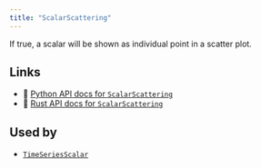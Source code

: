 ```yaml
---
title: "ScalarScattering"
---
```


If true, a scalar will be shown as individual point in a scatter plot.


## Links
 * 🐍 [Python API docs for `ScalarScattering`](https://ref.rerun.io/docs/python/nightly/package/rerun/components/scalar_scattering/)
 * 🦀 [Rust API docs for `ScalarScattering`](https://docs.rs/rerun/0.9.0-alpha.6/rerun/components/struct.ScalarScattering.html)


## Used by

* [`TimeSeriesScalar`](../archetypes/time_series_scalar.md)
